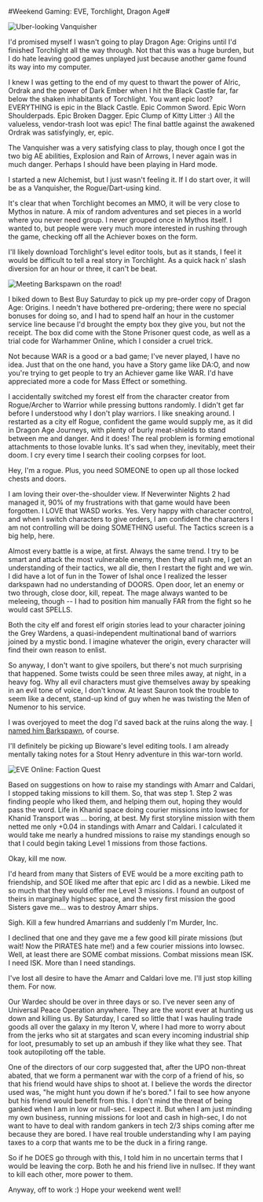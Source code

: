 #Weekend Gaming: EVE, Torchlight, Dragon Age#

![Uber-looking Vanquisher](http://westkarana.com/wp-content/uploads/2009/11/Torchlight-2009-11-08-12-49-04-88.jpg "Uber-looking Vanquisher")

I'd promised myself I wasn't going to play Dragon Age: Origins until I'd finished Torchlight all the way through. Not that this was a huge burden, but I do hate leaving good games unplayed just because another game found its way into my computer.

I knew I was getting to the end of my quest to thwart the power of Alric, Ordrak and the power of Dark Ember when I hit the Black Castle far, far below the shaken inhabitants of Torchlight. You want epic loot? EVERYTHING is epic in the Black Castle. Epic Common Sword. Epic Worn Shoulderpads. Epic Broken Dagger. Epic Clump of Kitty Litter :) All the valueless, vendor-trash loot was epic! The final battle against the awakened Ordrak was satisfyingly, er, epic.

The Vanquisher was a very satisfying class to play, though once I got the two big AE abilities, Explosion and Rain of Arrows, I never again was in much danger. Perhaps I should have been playing in Hard mode.

I started a new Alchemist, but I just wasn't feeling it. If I do start over, it will be as a Vanquisher, the Rogue/Dart-using kind.

It's clear that when Torchlight becomes an MMO, it will be very close to Mythos in nature. A mix of random adventures and set pieces in a world where you never need group. I never grouped once in Mythos itself. I wanted to, but people were very much more interested in rushing through the game, checking off all the Achiever boxes on the form.

I'll likely download Torchlight's level editor tools, but as it stands, I feel it would be difficult to tell a real story in Torchlight. As a quick hack n' slash diversion for an hour or three, it can't be beat.

![Meeting Barkspawn on the road!](http://westkarana.com/wp-content/uploads/2009/11/Tipa1_630.jpg "Meeting Barkspawn on the road!")

I biked down to Best Buy Saturday to pick up my pre-order copy of Dragon Age: Origins. I needn't have bothered pre-ordering; there were no special bonuses for doing so, and I had to spend half an hour in the customer service line because I'd brought the empty box they give you, but not the receipt. The box did come with the Stone Prisoner quest code, as well as a trial code for Warhammer Online, which I consider a cruel trick.

Not because WAR is a good or a bad game; I've never played, I have no idea. Just that on the one hand, you have a Story game like DA:O, and now you're trying to get people to try an Achiever game like WAR. I'd have appreciated more a code for Mass Effect or something.

I accidentally switched my forest elf from the character creator from Rogue/Archer to Warrior while pressing buttons randomly. I didn't get far before I understood why I don't play warriors. I like sneaking around. I restarted as a city elf Rogue, confident the game would supply me, as it did in Dragon Age Journeys, with plenty of burly meat-shields to stand between me and danger. And it does! The real problem is forming emotional attachments to those lovable lunks. It's sad when they, inevitably, meet their doom. I cry every time I search their cooling corpses for loot.

Hey, I'm a rogue. Plus, you need SOMEONE to open up all those locked chests and doors.

I am loving their over-the-shoulder view. If Neverwinter Nights 2 had managed it, 90% of my frustrations with that game would have been forgotten. I LOVE that WASD works. Yes. Very happy with character control, and when I switch characters to give orders, I am confident the characters I am not controlling will be doing SOMETHING useful. The Tactics screen is a big help, here.

Almost every battle is a wipe, at first. Always the same trend. I try to be smart and attack the most vulnerable enemy, then they all rush me, I get an understanding of their tactics, we all die, then I restart the fight and we win. I did have a lot of fun in the Tower of Ishal once I realized the lesser darkspawn had no understanding of DOORS. Open door, let an enemy or two through, close door, kill, repeat. The mage always wanted to be meleeing, though -- I had to position him manually FAR from the fight so he would cast SPELLS.

Both the city elf and forest elf origin stories lead to your character joining the Grey Wardens, a quasi-independent multinational band of warriors joined by a mystic bond. I imagine whatever the origin, every character will find their own reason to enlist.

So anyway, I don't want to give spoilers, but there's not much surprising that happened. Some twists could be seen three miles away, at night, in a heavy fog. Why all evil characters must give themselves away by speaking in an evil tone of voice, I don't know. At least Sauron took the trouble to seem like a decent, stand-up kind of guy when he was twisting the Men of Numenor to his service.

I was overjoyed to meet the dog I'd saved back at the ruins along the way. [I named him Barkspawn](http://www.penny-arcade.com/comic/2009/11/6/), of course.

I'll definitely be picking up Bioware's level editing tools. I am already mentally taking notes for a Stout Henry adventure in this war-torn world.

![EVE Online: Faction Quest](http://westkarana.com/wp-content/uploads/2009/11/ExeFile-2009-11-03-22-50-35-46.jpg "EVE Online: Faction Quest")

Based on suggestions on how to raise my standings with Amarr and Caldari, I stopped taking missions to kill them. So, that was step 1. Step 2 was finding people who liked them, and helping them out, hoping they would pass the word. Life in Khanid space doing courier missions into lowsec for Khanid Transport was ... boring, at best. My first storyline mission with them netted me only +0.04 in standings with Amarr and Caldari. I calculated it would take me nearly a hundred missions to raise my standings enough so that I could begin taking Level 1 missions from those factions.

Okay, kill me now.

I'd heard from many that Sisters of EVE would be a more exciting path to friendship, and SOE liked me after that epic arc I did as a newbie. Liked me so much that they would offer me Level 3 missions. I found an outpost of theirs in marginally highsec space, and the very first mission the good Sisters gave me... was to destroy Amarr ships.

Sigh. Kill a few hundred Amarrians and suddenly I'm Murder, Inc. 

I declined that one and they gave me a few good kill pirate missions (but wait! Now the PIRATES hate me!) and a few courier missions into lowsec. Well, at least there are SOME combat missions. Combat missions mean ISK. I need ISK. More than I need standings.

I've lost all desire to have the Amarr and Caldari love me. I'll just stop killing them. For now.

Our Wardec should be over in three days or so. I've never seen any of Universal Peace Operation anywhere. They are the worst ever at hunting us down and killing us. By Saturday, I cared so little that I was hauling trade goods all over the galaxy in my Iteron V, where I had more to worry about from the jerks who sit at stargates and scan every incoming industrial ship for loot, presumably to set up an ambush if they like what they see. That took autopiloting off the table.

One of the directors of our corp suggested that, after the UPO non-threat abated, that we form a permanent war with the corp of a friend of his, so that his friend would have ships to shoot at. I believe the words the director used was, "he might hunt you down if he's bored." I fail to see how anyone but his friend would benefit from this. I don't mind the threat of being ganked when I am in low or null-sec. I expect it. But when I am just minding my own business, running missions for loot and cash in high-sec, I do not want to have to deal with random gankers in tech 2/3 ships coming after me because they are bored. I have real trouble understanding why I am paying taxes to a corp that wants me to be the duck in a firing range.

So if he DOES go through with this, I told him in no uncertain terms that I would be leaving the corp. Both he and his friend live in nullsec. If they want to kill each other, more power to them.

Anyway, off to work :) Hope your weekend went well!


